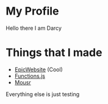 # My Profile

Hello there I am Darcy

# Things that I made

- [EpicWebsite](https://epicwebsite.github.io/) (Cool)
- [Functions.js](https://github.com/fnctjs/fnctjs.github.io)
- [Mousr](https://github.com/darccyy/mousr)

Everything else is just testing
